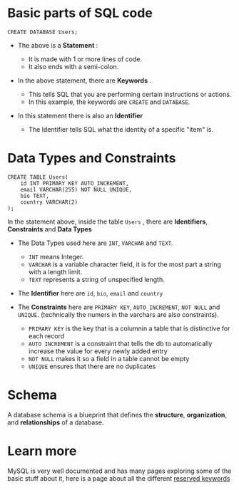 # Basic parts of SQL code

```
CREATE DATABASE Users;
```

* The above is a **Statement** :
  + It is made with 1 or more lines of code.
  + It also ends with a semi-colon.

* In the above statement, there are **Keywords** .
  + This tells SQL that you are performing certain instructions or actions.
  + In this example, the keywords are `CREATE` and `DATABASE`.

* In this statement there is also an **Identifier** 
  + The Identifier tells SQL what the identity of a specific "item" is.
# Data Types and Constraints

```
CREATE TABLE Users(
	id INT PRIMARY KEY AUTO_INCREMENT,
	email VARCHAR(255) NOT NULL UNIQUE,
	bio TEXT,
	country VARCHAR(2)
);
```

In the statement above, inside the table `Users` , there are **Identifiers**, **Constraints** and **Data Types** 

	

* The Data Types used here are `INT`,  `VARCHAR` and `TEXT`.
  + `INT` means Integer.
  + `VARCHAR` is a variable character field, it is for the most part a string with a length limit.
  + `TEXT` represents a string of unspecified length.

* The **Identifier** here are `id`,  `bio`,  `email` and `country`

* The **Constraints** here are `PRIMARY KEY`,  `AUTO_INCREMENT`,  `NOT NULL` and `UNIQUE`. (technically the numers in the varchars are also constraints).
  + `PRIMARY KEY` is the key that is a columnin a table that is distinctive for each record
  + `AUTO INCREMENT` is a constraint that tells the db to automatically increase the value for every newly added entry
  + `NOT NULL` makes it so a field in a table cannot be empty
  + `UNIQUE` ensures that there are no duplicates


# Schema
A database schema is a blueprint that defines the **structure**, **organization**, and **relationships** of a database.

# Learn more

MySQL is very well documented and has many pages exploring some of the basic stuff about it, here is a page about all the different [reserved keywords](https://dev.mysql.com/doc/refman/8.4/en/keywords.html)
